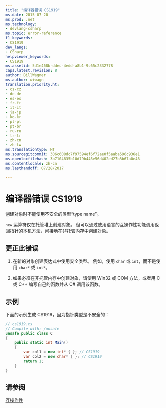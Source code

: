 ```yaml
---
title: "编译器错误 CS1919"
ms.date: 2015-07-20
ms.prod: .net
ms.technology:
- devlang-csharp
ms.topic: error-reference
f1_keywords:
- CS1919
dev_langs:
- CSharp
helpviewer_keywords:
- CS1919
ms.assetid: 5d1e468b-ddec-4edd-a8b1-9c65c2332778
caps.latest.revision: 8
author: BillWagner
ms.author: wiwagn
translation.priority.ht:
- cs-cz
- de-de
- es-es
- fr-fr
- it-it
- ja-jp
- ko-kr
- pl-pl
- pt-br
- ru-ru
- tr-tr
- zh-cn
- zh-tw
ms.translationtype: HT
ms.sourcegitcommit: 306c608dc7f97594ef6f72ae0f5aaba596c936e1
ms.openlocfilehash: 3b7104835b10d79b446e56d402ed27b8b67a0e46
ms.contentlocale: zh-cn
ms.lasthandoff: 07/28/2017

---
```

# <a name="compiler-error-cs1919"></a>编译器错误 CS1919
创建对象时不能使用不安全的类型“type name”。  
  
 `new` 运算符仅在托管堆上创建对象。 但可以通过使用语言的互操作性功能调用返回指针的本机方法，间接地在非托管内存中创建对象。  
  
## <a name="to-correct-this-error"></a>更正此错误  
  
1.  在新的对象创建表达式中使用安全类型。 例如，使用 `char` 或 `int`，而不是使用 `char*` 或 `int*`。  
  
2.  如果必须在非托管内存中创建对象，请使用 Win32 或 COM 方法，或者用 C 或 C++ 编写自己的函数并从 C# 调用该函数。  
  
## <a name="example"></a>示例  
 下面的示例生成 CS1919，因为指针类型是不安全的：  
  
```csharp  
// cs1919.cs  
// Compile with: /unsafe  
unsafe public class C  
{  
    public static int Main()  
    {  
        var col1 = new int* { }; // CS1919  
        var col2 = new char* { }; // CS1919  
        return 1;  
    }  
}  
```  
  
## <a name="see-also"></a>请参阅  
 [互操作性](../../../csharp/programming-guide/interop/index.md)

